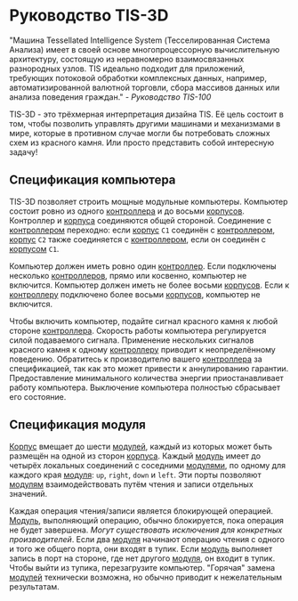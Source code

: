 # Руководство TIS-3D

"Машина Tessellated Intelligence System (Тесселированная Система Анализа) имеет в своей основе многопроцессорную вычислительную архитектуру, состоящую из неравномерно взаимосвязанных разнородных узлов. TIS идеально подходит для приложений, требующих потоковой обработки комплексных данных, например, автоматизированной валютной торговли, сбора массивов данных или анализа поведения граждан." - *Руководство TIS-100*

TIS-3D - это трёхмерная интерпретация дизайна TIS. Её цель состоит в том, чтобы позволить управлять другими машинами и механизмами в мире, которые в противном случае могли бы потребовать сложных схем из красного камня. Или просто представить собой интересную задачу!

## Спецификация компьютера
TIS-3D позволяет строить мощные модульные компьютеры. Компьютер состоит ровно из одного [контроллера](block/controller.md) и до восьми [корпусов](block/casing.md). Контроллер и [корпуса](block/casing.md) соединяются общей стороной. Соединение с [контроллером](block/controller.md) переходно: если [корпус](block/casing.md) `C1` соединён с [контроллером](block/controller.md), [корпус](block/casing.md) `C2` также соединяется с [контроллером](block/controller.md), если он соединён с [корпусом](block/casing.md) `C1`.

Компьютер должен иметь ровно один [контроллер](block/controller.md). Если подключены несколько [контроллеров](block/controller.md), прямо или косвенно, компьютер не включится. Компьютер должен иметь не более восьми [корпусов](block/casing.md). Если к [контроллеру](block/controller.md) подключено более восьми [корпусов](block/casing.md), компьютер не включится.

Чтобы включить компьютер, подайте сигнал красного камня к любой стороне [контроллера](block/controller.md). Скорость работы компьютера регулируется силой подаваемого сигнала. Применение нескольких сигналов красного камня к одному [контроллеру](block/controller.md) приводит к неопределённому поведению. Обратитесь к производителю вашего [контроллера](block/controller.md) за спецификацией, так как это может привести к аннулированию гарантии. Предоставление минимального количества энергии приостанавливает работу компьютера. Выключение компьютера полностью сбрасывает его состояние.

## Спецификация модуля
[Корпус](block/casing.md) вмещает до шести [модулей](item/index.md), каждый из которых может быть размещён на одной из сторон [корпуса](block/casing.md). Каждый [модуль](item/index.md) имеет до четырёх локальных соединений с соседними [модулями](item/index.md), по одному для каждого края [модуля](item/index.md): `up`, `right`, `down` и `left`. Эти порты позволяют [модулям](item/index.md) взаимодействовать путём чтения и записи отдельных значений.

Каждая операция чтения/записи является блокирующей операцией. [Модуль](item/index.md), выполняющий операцию, обычно блокируется, пока операция не будет завершена. *Могут существовать исключения для конкретных производителей*. Если два [модуля](item/index.md) начинают операцию чтения с одного и того же общего порта, они входят в тупик. Если [модуль](item/index.md) выполняет запись в порт на стороне, где нет другого [модуля](item/index.md), он входит в тупик. Чтобы выйти из тупика, перезагрузите компьютер. "Горячая" замена [модулей](item/index.md) технически возможна, но обычно приводит к нежелательным результатам.

